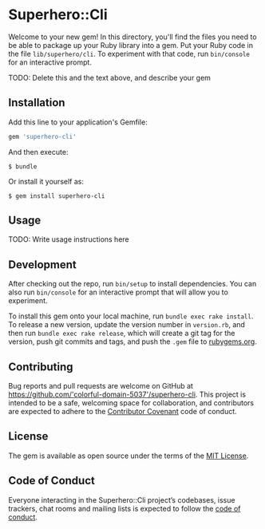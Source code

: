 # Superhero::Cli

Welcome to your new gem! In this directory, you'll find the files you need to be able to package up your Ruby library into a gem. Put your Ruby code in the file `lib/superhero/cli`. To experiment with that code, run `bin/console` for an interactive prompt.

TODO: Delete this and the text above, and describe your gem

## Installation

Add this line to your application's Gemfile:

```ruby
gem 'superhero-cli'
```

And then execute:

    $ bundle

Or install it yourself as:

    $ gem install superhero-cli

## Usage

TODO: Write usage instructions here

## Development

After checking out the repo, run `bin/setup` to install dependencies. You can also run `bin/console` for an interactive prompt that will allow you to experiment.

To install this gem onto your local machine, run `bundle exec rake install`. To release a new version, update the version number in `version.rb`, and then run `bundle exec rake release`, which will create a git tag for the version, push git commits and tags, and push the `.gem` file to [rubygems.org](https://rubygems.org).

## Contributing

Bug reports and pull requests are welcome on GitHub at https://github.com/'colorful-domain-5037'/superhero-cli. This project is intended to be a safe, welcoming space for collaboration, and contributors are expected to adhere to the [Contributor Covenant](http://contributor-covenant.org) code of conduct.

## License

The gem is available as open source under the terms of the [MIT License](https://opensource.org/licenses/MIT).

## Code of Conduct

Everyone interacting in the Superhero::Cli project’s codebases, issue trackers, chat rooms and mailing lists is expected to follow the [code of conduct](https://github.com/'colorful-domain-5037'/superhero-cli/blob/master/CODE_OF_CONDUCT.md).
